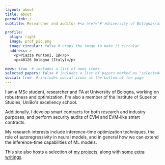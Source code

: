 ```yaml
---
layout: about
title: about
permalink: /
subtitle: Researcher and auditor #<a href='#'>University of Bologna</a>. Address. Contacts. Moto. Etc.

profile:
  align: right
  image: prof_pic.png
  image_circular: false # crops the image to make it circular
  address: >
    <p>Piazza Puntoni, 1B</p>
    <p>40126 Bologna (Italy)</p>

news: true  # includes a list of news items
selected_papers: false # includes a list of papers marked as "selected={true}"
social: true  # includes social icons at the bottom of the page
---
```


I am a MSc student, researcher and TA at University of Bologna, working on robustness and optimization. I'm also a member of the Institute of Superior Studies, UniBo's excellency school.

Additionally, I develop smart contracts for both research and industry purposes, and perform security audits of EVM and EVM-like smart contracts.

My research interests include inference-time optimization techniques, the role of autoregressivity in neural models, and in general how we can extend the inference-time capabilities of ML models.

This site also hosts a selection of [my projects](/projects/), along with [some extra writings](/blog/).